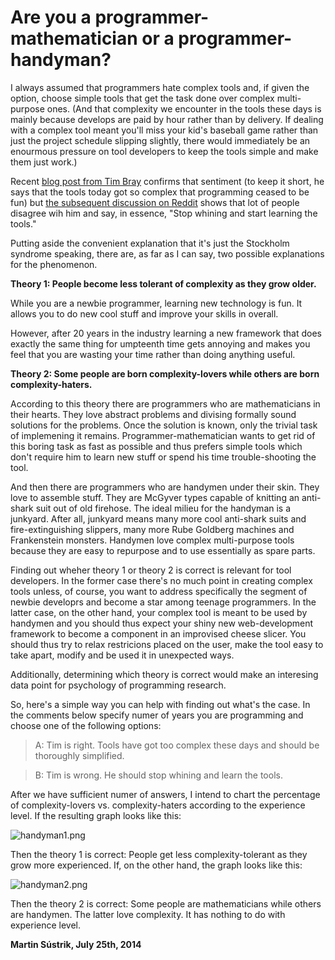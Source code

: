 # Are you a programmer-mathematician or a programmer-handyman?



I always assumed that programmers hate complex tools and, if given the option, choose simple tools that get the task done over complex multi-purpose ones. (And that complexity we encounter in the tools these days is mainly because develops are paid by hour rather than by delivery. If dealing with a complex tool meant you'll miss your kid's baseball game rather than just the project schedule slipping slightly, there would immediately be an enourmous pressure on tool developers to keep the tools simple and make them just work.)

Recent [blog post from Tim Bray](https://www.tbray.org/ongoing/When/201x/2014/07/17/Discouraged-Developer) confirms that sentiment (to keep it short, he says that the tools today got so complex that programming ceased to be fun) but [the subsequent discussion on Reddit](http://www.reddit.com/r/programming/comments/2bi4yz/just_let_me_code/) shows that lot of people disagree wih him and say, in essence, "Stop whining and start learning the tools."

Putting aside the convenient explanation that it's just the Stockholm syndrome speaking, there are, as far as I can say, two possible explanations for the phenomenon.

**Theory 1: People become less tolerant of complexity as they grow older.**

While you are a newbie programmer, learning new technology is fun. It allows you to do new cool stuff and improve your skills in overall.

However, after 20 years in the industry learning a new framework that does exactly the same thing for umpteenth time gets annoying and makes you feel that you are wasting your time rather than doing anything useful.

**Theory 2: Some people are born complexity-lovers while others are born complexity-haters.**

According to this theory there are programmers who are mathematicians in their hearts. They love abstract problems and divising formally sound solutions for the problems. Once the solution is known, only the trivial task of implemening it remains. Programmer-mathematician wants to get rid of this boring task as fast as possible and thus prefers simple tools which don't require him to learn new stuff or spend his time trouble-shooting the tool.

And then there are programmers who are handymen under their skin. They love to assemble stuff. They are McGyver types capable of knitting an anti-shark suit out of old firehose. The ideal milieu for the handyman is a junkyard. After all, junkyard means many more cool anti-shark suits and fire-extinguishing slippers, many more Rube Goldberg machines and Frankenstein monsters. Handymen love complex multi-purpose tools because they are easy to repurpose and to use essentially as spare parts.

Finding out wheher theory 1 or theory 2 is correct is relevant for tool developers. In the former case there's no much point in creating complex tools unless, of course, you want to address specifically the segment of newbie developrs and become a star among teenage programmers. In the latter case, on the other hand, your complex tool is meant to be used by handymen and you should thus expect your shiny new web-development framework to become a component in an improvised cheese slicer. You should thus try to relax restricions placed on the user, make the tool easy to take apart, modify and be used it in unexpected ways.

Additionally, determining which theory is correct would make an interesing data point for psychology of programming research.

So, here's a simple way you can help with finding out what's the case. In the comments below specify numer of years you are programming and choose one of the following options:

> A: Tim is right. Tools have got too complex these days and should be thoroughly simplified.

> B: Tim is wrong. He should stop whining and learn the tools.

After we have sufficient numer of answers, I intend to chart the percentage of complexity-lovers vs. complexity-haters according to the experience level. If the resulting graph looks like this:

![handyman1.png](http://250bpm.wdfiles.com/local--files/blog:42/handyman1.png)

Then the theory 1 is correct: People get less complexity-tolerant as they grow more experienced. If, on the other hand, the graph looks like this:

![handyman2.png](http://250bpm.wdfiles.com/local--files/blog:42/handyman2.png)

Then the theory 2 is correct: Some people are mathematicians while others are handymen. The latter love complexity. It has nothing to do with experience level.

**Martin Sústrik, July 25th, 2014**